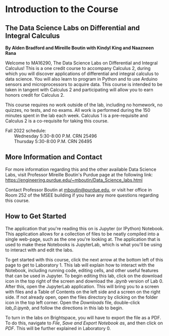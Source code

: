 # Introduction to the Course
## The Data Science Labs on Differential and Integral Calculus
**By Alden Bradford and Mireille Boutin with Kindyl King and Naazneen Rana**

Welcome to MA16290, The Data Science Labs on Differential and Integral Calculus! This is a one credit course to accompany Calculus 2, during which you will discover applications of differential and integral calculus to data science. You will also learn to program in Python and to use Arduino sensors and microprocessors to acquire data. This course is intended to be taken in tangent with Calculus 2 and participating will allow you to earn honors credit for Calculus 2.

This course requires no work outside of the lab, including no homework, no quizzes, no tests, and no exams. All work is performed during the 150 minutes spent in the lab each week. Calculus 1 is a pre-requisite and Calculus 2 is a co-requisite for taking this course.

Fall 2022 schedule:
<br>&emsp;&emsp;Wednesday 5:30-8:00 P.M. CRN 25496
<br>&emsp;&emsp;Thursday 5:30-8:00 P.M. CRN 26495
<br>

## More Information and Contact

For more information regarding this and the other available Data Science Labs, visit Professor Mireille Boutin's Purdue page at the following link: 
https://engineering.purdue.edu/~mboutin/Data_Science_labs.html

Contact Professor Boutin at mboutin@purdue.edu, or visit her office in Room 252 of the MSEE building if you have any more questions regarding this course.
<br>

## How to Get Started

The application that you're reading this on is Jupyter (or IPython) Notebook. This application allows for a collection of files to be neatly compiled into a single web-page, such as the one you're looking at. The application that is used to make these Notebooks is JupyterLab, which is what you'll be using to interact with and edit the labs. 

To get started with this course, click the next arrow at the bottom left of this page to get to Laboratory 1. This lab will explain how to interact with the Notebook, including running code, editing cells, and other useful features that can be used in Jupyter. To begin editing this lab, click on the download icon in the top right of the screen and download the *.ipynb* version of Lab 0. After this, open the JupyterLab application. This will bring you to a screen with files and a Table of Contents on the left side and a screen on the right side. If not already open, open the files directory by clicking on the folder icon in the top left corner. Open the *Downloads* file, double-click *lab_0.ipynb*, and follow the directions in this lab to begin.

To turn in the labs on Brightspace, you will have to export the file as a PDF. To do this, navigate to *File*, *Save and Export Notebook as*, and then click on *PDF*. This will be further explained in Laboratory 0.